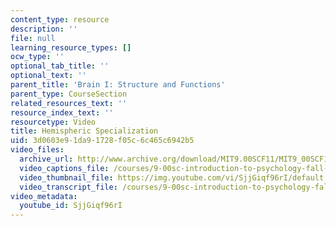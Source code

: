 ```yaml
---
content_type: resource
description: ''
file: null
learning_resource_types: []
ocw_type: ''
optional_tab_title: ''
optional_text: ''
parent_title: 'Brain I: Structure and Functions'
parent_type: CourseSection
related_resources_text: ''
resource_index_text: ''
resourcetype: Video
title: Hemispheric Specialization
uid: 3d0603e9-1da9-1728-f05c-6c465c6942b5
video_files:
  archive_url: http://www.archive.org/download/MIT9.00SCF11/MIT9_00SCF11_lec03_300k.mp4
  video_captions_file: /courses/9-00sc-introduction-to-psychology-fall-2011/1332ffeb7dce58349b9282bb4e8420fd_SjjGiqf96rI.vtt
  video_thumbnail_file: https://img.youtube.com/vi/SjjGiqf96rI/default.jpg
  video_transcript_file: /courses/9-00sc-introduction-to-psychology-fall-2011/1a1f595003e98b3692cd9c26e6311e00_SjjGiqf96rI.pdf
video_metadata:
  youtube_id: SjjGiqf96rI
---
```

